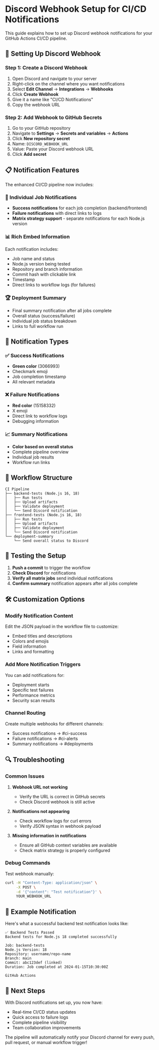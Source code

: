 # Discord Webhook Setup for CI/CD Notifications

This guide explains how to set up Discord webhook notifications for your GitHub Actions CI/CD pipeline.

## 🔧 Setting Up Discord Webhook

### Step 1: Create a Discord Webhook

1. Open Discord and navigate to your server
2. Right-click on the channel where you want notifications
3. Select **Edit Channel** → **Integrations** → **Webhooks**
4. Click **Create Webhook**
5. Give it a name like "CI/CD Notifications"
6. Copy the webhook URL

### Step 2: Add Webhook to GitHub Secrets

1. Go to your GitHub repository
2. Navigate to **Settings** → **Secrets and variables** → **Actions**
3. Click **New repository secret**
4. Name: `DISCORD_WEBHOOK_URL`
5. Value: Paste your Discord webhook URL
6. Click **Add secret**

## 📋 Notification Features

The enhanced CI/CD pipeline now includes:

### 🎯 Individual Job Notifications
- **Success notifications** for each job completion (backend/frontend)
- **Failure notifications** with direct links to logs
- **Matrix strategy support** - separate notifications for each Node.js version

### 📊 Rich Embed Information
Each notification includes:
- Job name and status
- Node.js version being tested
- Repository and branch information
- Commit hash with clickable link
- Timestamp
- Direct links to workflow logs (for failures)

### 🏆 Deployment Summary
- Final summary notification after all jobs complete
- Overall status (success/failure)
- Individual job status breakdown
- Links to full workflow run

## 🎨 Notification Types

### ✅ Success Notifications
- **Green color** (3066993)
- Checkmark emoji
- Job completion timestamp
- All relevant metadata

### ❌ Failure Notifications
- **Red color** (15158332)
- X emoji
- Direct link to workflow logs
- Debugging information

### 📈 Summary Notifications
- **Color based on overall status**
- Complete pipeline overview
- Individual job results
- Workflow run links

## 🔄 Workflow Structure

```
CI Pipeline
├── backend-tests (Node.js 16, 18)
│   ├── Run tests
│   ├── Upload artifacts
│   ├── Validate deployment
│   └── Send Discord notification
├── frontend-tests (Node.js 16, 18)
│   ├── Run tests
│   ├── Upload artifacts
│   ├── Validate deployment
│   └── Send Discord notification
└── deployment-summary
    └── Send overall status to Discord
```

## 🧪 Testing the Setup

1. **Push a commit** to trigger the workflow
2. **Check Discord** for notifications
3. **Verify all matrix jobs** send individual notifications
4. **Confirm summary** notification appears after all jobs complete

## 🛠️ Customization Options

### Modify Notification Content
Edit the JSON payload in the workflow file to customize:
- Embed titles and descriptions
- Colors and emojis
- Field information
- Links and formatting

### Add More Notification Triggers
You can add notifications for:
- Deployment starts
- Specific test failures
- Performance metrics
- Security scan results

### Channel Routing
Create multiple webhooks for different channels:
- Success notifications → #ci-success
- Failure notifications → #ci-alerts
- Summary notifications → #deployments

## 🔍 Troubleshooting

### Common Issues

1. **Webhook URL not working**
   - Verify the URL is correct in GitHub secrets
   - Check Discord webhook is still active

2. **Notifications not appearing**
   - Check workflow logs for curl errors
   - Verify JSON syntax in webhook payload

3. **Missing information in notifications**
   - Ensure all GitHub context variables are available
   - Check matrix strategy is properly configured

### Debug Commands

Test webhook manually:
```bash
curl -H "Content-Type: application/json" \
     -X POST \
     -d '{"content": "Test notification"}' \
     YOUR_WEBHOOK_URL
```

## 📝 Example Notification

Here's what a successful backend test notification looks like:

```
✅ Backend Tests Passed
Backend tests for Node.js 18 completed successfully

Job: backend-tests
Node.js Version: 18
Repository: username/repo-name
Branch: main
Commit: abc123def (linked)
Duration: Job completed at 2024-01-15T10:30:00Z

GitHub Actions
```

## 🚀 Next Steps

With Discord notifications set up, you now have:
- Real-time CI/CD status updates
- Quick access to failure logs
- Complete pipeline visibility
- Team collaboration improvements

The pipeline will automatically notify your Discord channel for every push, pull request, or manual workflow trigger!

